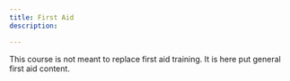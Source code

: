 ```yaml
---
title: First Aid
description: 

---
```


This course is not meant to replace first aid training. It is here put general first aid content.



